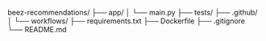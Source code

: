 beez-recommendations/
├── app/
│   └── main.py
├── tests/
├── .github/
│   └── workflows/
├── requirements.txt
├── Dockerfile
├── .gitignore
└── README.md